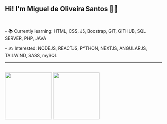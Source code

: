 ## Hi! I'm Miguel de Oliveira Santos 👋🙂 

<br>

<p> - 📚 Currently learning: HTML, CSS, JS, Boostrap, GIT, GITHUB, SQL SERVER, PHP, JAVA</p>   
<p> - ✍ Interested: NODEJS, REACTJS, PYTHON, NEXTJS, ANGULARJS, TAILWIND, SASS, mySQL</p>
<HR> 
   <br>
   <div>
<img height="150em" src="https://github-readme-stats.vercel.app/api/top-langs/?username=miguelsantos1&layout=compact&langs_count=7&theme=ocean_dark"/> 
      <img height="150em" src="https://github-readme-stats.vercel.app/api?username=miguelsantos1&theme=ocean_dark&show_icons=true"/>
</div>

 

   
  


   

